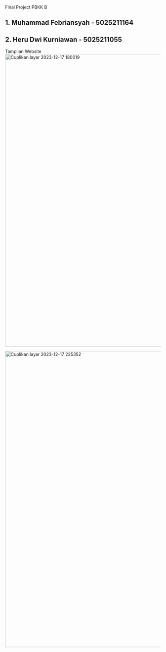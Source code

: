 Final Project PBKK B 

## 1. Muhammad Febriansyah - 5025211164

## 2. Heru Dwi Kurniawan - 5025211055
 
Tampilan Website
<img width="946" alt="Cuplikan layar 2023-12-17 180019" src="https://github.com/riansyah251641/final-project-PBKK-B/assets/93961310/dca96cc8-0acb-4bba-9084-ff0f892f1988">

<img width="957" alt="Cuplikan layar 2023-12-17 225352" src="https://github.com/riansyah251641/final-project-PBKK-B/assets/93961310/d91916ff-114a-410c-a319-91633fe2c85a">


